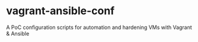 # vagrant-ansible-conf
A PoC configuration scripts for automation and hardening VMs with Vagrant &amp; Ansible
